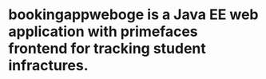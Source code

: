 # bookingappweboge is a Java EE web application with primefaces frontend for tracking student infractures. 
